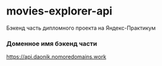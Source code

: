 # movies-explorer-api

Бэкенд часть дипломного проекта на Яндекс-Практикум

### Доменное имя бэкенд части

https://api.daonik.nomoredomains.work
